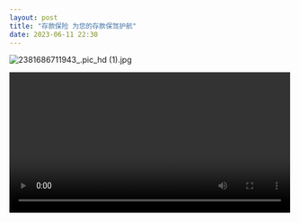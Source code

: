 ```yaml
---
layout: post
title: "存款保险 为您的存款保驾护航"
date: 2023-06-11 22:30
---
```


![2381686711943_.pic_hd (1).jpg](https://upload-images.jianshu.io/upload_images/2782305-fd11c22ccb37b233.jpg?imageMogr2/auto-orient/strip%7CimageView2/2/w/1240)

<video controls width="500">
  <source src="https://raw.githubusercontent.com/Wbqqqq/Wbqqqq.github.io/master/img/123.mp4" type="video/mp4">
  Your browser does not support the video tag.
</video>